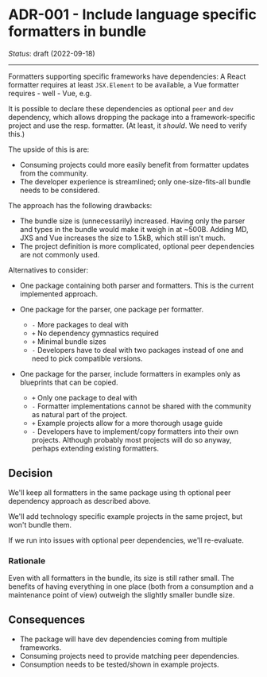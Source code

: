 # ADR-001 - Include language specific formatters in bundle

*Status*: draft (2022-09-18)

---

Formatters supporting specific frameworks have dependencies: A React formatter
requires at least `JSX.Element` to be available, a Vue formatter requires - well - Vue, e.g.

It is possible to declare these dependencies as optional `peer` and `dev`
dependency, which allows dropping the package into a framework-specific project
and use the resp. formatter. (At least, it *should*. We need to verify this.)

The upside of this is are:

* Consuming projects could more easily benefit from formatter updates from the
  community.
* The developer experience is streamlined; only one-size-fits-all bundle needs
  to be considered.

The approach has the following drawbacks:

* The bundle size is (unnecessarily) increased. Having only the parser and types
  in the bundle would make it weigh in at ~500B. Adding MD, JXS and Vue
  increases the size to 1.5kB, which still isn't much.
* The project definition is more complicated, optional peer dependencies are not
  commonly used.

Alternatives to consider:

* One package containing both parser and formatters. This is the current
  implemented approach.
* One package for the parser, one package per formatter.
  * `-` More packages to deal with
  * `+` No dependency gymnastics required
  * `+` Minimal bundle sizes
  * `-` Developers have to deal with two packages instead of one and need to
    pick compatible versions.

* One package for the parser, include formatters in examples only as blueprints
  that can be copied.
  * `+` Only one package to deal with
  * `-` Formatter implementations cannot be shared with the community as natural
    part of the project.
  * `+` Example projects allow for a more thorough usage guide
  * `-` Developers have to implement/copy formatters into their own projects.
    Although probably most projects will do so anyway, perhaps extending
    existing formatters.

## Decision

We'll keep all formatters in the same package using th optional peer dependency approach as described above.

We'll add technology specific example projects in the same project, but won't bundle them.

If we run into issues with optional peer dependencies, we'll re-evaluate.

### Rationale

Even with all formatters in the bundle, its size is still rather small. 
The benefits of having everything in one place (both from a consumption and a maintenance point of view) outweigh the slightly smaller bundle size.

## Consequences

* The package will have dev dependencies coming from multiple frameworks.
* Consuming projects need to provide matching peer dependencies.
* Consumption needs to be tested/shown in example projects.

